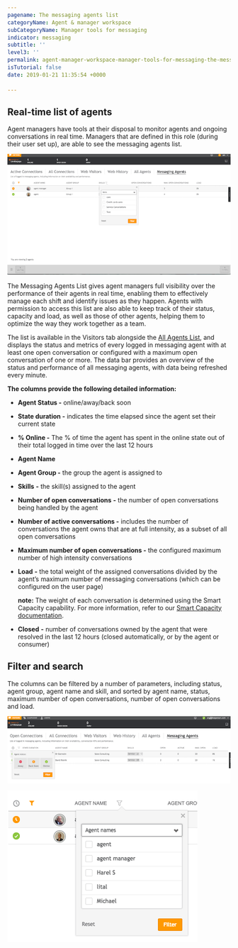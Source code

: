 ```yaml
---
pagename: The messaging agents list
categoryName: Agent & manager workspace
subCategoryName: Manager tools for messaging
indicator: messaging
subtitle: ''
level3: ''
permalink: agent-manager-workspace-manager-tools-for-messaging-the-messaging-agents-list.html
isTutorial: false
date: 2019-01-21 11:35:54 +0000

---
```

## Real-time list of agents

Agent managers have tools at their disposal to monitor agents and ongoing conversations in real time. Managers that are defined in this role (during their user set up), are able to see the messaging agents list.

![](/img/the-messaging-agents-list-1.png)

The Messaging Agents List gives agent managers full visibility over the performance of their agents in real time, enabling them to effectively manage each shift and identify issues as they happen. Agents with permission to access this list are also able to keep track of their status, capacity and load, as well as those of other agents, helping them to optimize the way they work together as a team.

The list is available in the Visitors tab alongside the [All Agents List](agent-manager-workspace-manager-tools-for-live-chat-the-all-agents-list.html), and displays the status and metrics of every logged in messaging agent with at least one open conversation or configured with a maximum open conversation of one or more. The data bar provides an overview of the status and performance of all messaging agents, with data being refreshed every minute.

**The columns provide the following detailed information:**

* **Agent Status -** online/away/back soon
* **State duration -** indicates the time elapsed since the agent set their current state
* **% Online -** The % of time the agent has spent in the online state out of their total logged in time over the last 12 hours
* **Agent Name**
* **Agent Group -** the group the agent is assigned to
* **Skills** **-** the skill(s) assigned to the agent
* **Number of open conversations** **-** the number of open conversations being handled by the agent
* **Number of active conversations -** includes the number of conversations the agent owns that are at full intensity, as a subset of all open conversations
* **Maximum number of open conversations -** the configured maximum number of high intensity conversations
* **Load** **-** the total weight of the assigned conversations divided by the agent’s maximum number of messaging conversations (which can be configured on the user page)

  **note:** The weight of each conversation is determined using the Smart Capacity capability. For more information, refer to our [Smart Capacity documentation](contact-center-management-messaging-operations-smart-capacity-overview.html).
* **Closed** **-** number of conversations owned by the agent that were resolved in the last 12 hours (closed automatically, or by the agent or consumer)

## Filter and search

The columns can be filtered by a number of parameters, including status, agent group, agent name and skill, and sorted by agent name, status, maximum number of open conversations, number of open conversations and load.

![](/img/the-messaging-agents-list-2.png)

![](/img/the-messaging-agents-list-3.png)